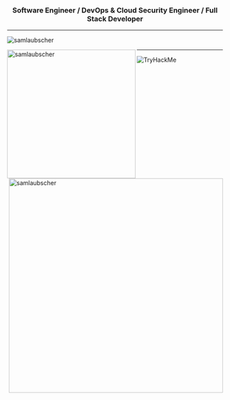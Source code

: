 <h3 align="center">Software Engineer / DevOps & Cloud Security Engineer / Full Stack Developer</h3>
<hr>

<img src="https://github-profile-trophy.vercel.app/?username=samlaubscher&column=8&margin-w=15&margin-h=15" alt="samlaubscher" />

<p><img width="300" align="left" src="https://github-readme-stats.vercel.app/api?username=samlaubscher&locale=en&theme=synthwave&count_private=true&include_all_commits=true&hide_title=true&hide_rank=true&show_icons=true" alt="samlaubscher" />

<img width="500" align="right" src="https://github-readme-streak-stats.herokuapp.com/?user=samlaubscher&theme=synthwave" alt="samlaubscher" /></p>

<hr>

<img src="https://tryhackme-badges.s3.amazonaws.com/tw34kz.png" alt="TryHackMe">
